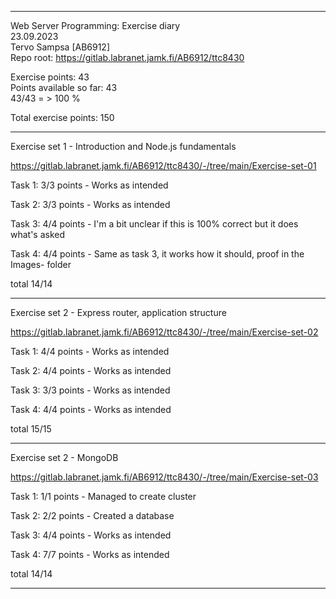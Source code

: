 ---------------------

Web Server Programming: Exercise diary  
23.09.2023  
Tervo Sampsa [AB6912]  
Repo root: https://gitlab.labranet.jamk.fi/AB6912/ttc8430  

Exercise points: 43  
Points available so far: 43  
43/43 = > 100 %  

Total exercise points: 150

-----------------

Exercise set 1 - Introduction and Node.js fundamentals   

https://gitlab.labranet.jamk.fi/AB6912/ttc8430/-/tree/main/Exercise-set-01  

Task 1: 3/3 points - Works as intended  

Task 2: 3/3 points - Works as intended  

Task 3: 4/4 points - I'm a bit unclear if this is 100% correct but it does what's asked

Task 4: 4/4 points - Same as task 3, it works how it should, proof in the Images- folder

total 14/14  

------------------

Exercise set 2 - Express router, application structure   

https://gitlab.labranet.jamk.fi/AB6912/ttc8430/-/tree/main/Exercise-set-02  

Task 1: 4/4 points - Works as intended  

Task 2: 4/4 points - Works as intended  

Task 3: 3/3 points - Works as intended

Task 4: 4/4 points - Works as intended

total 15/15  

------------------
Exercise set 2 - MongoDB  

https://gitlab.labranet.jamk.fi/AB6912/ttc8430/-/tree/main/Exercise-set-03  

Task 1: 1/1 points - Managed to create cluster  

Task 2: 2/2 points - Created a database  

Task 3: 4/4 points - Works as intended

Task 4: 7/7 points - Works as intended

total 14/14  

------------------
